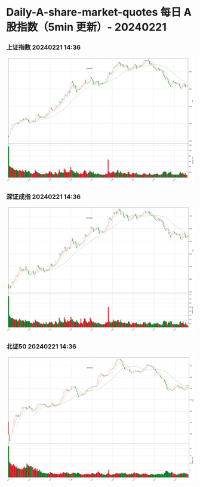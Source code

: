
# Daily-A-share-market-quotes 每日 A 股指数（5min 更新）- 20240221

### 上证指数 20240221 14:36
![](./fig/2024/2/20240221-sh000001.png)

### 深证成指 20240221 14:36
![](./fig/2024/2/20240221-sz399001.png)

### 北证50 20240221 14:36
![](./fig/2024/2/20240221-bj899050.png)

